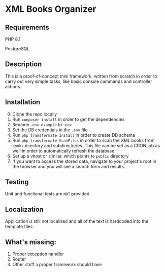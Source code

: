 # XML Books Organizer ###

## Requirements
PHP 8.1

PostgreSQL

## Description
This is a proof-of-concept mini framework, written from scratch in order to carry out very simple tasks, like basic console commands and controller actions.

## Installation
0. Clone the repo locally
1. Run `composer install` in order to get the dependencies
2. Rename `.env.example` to `.env`
3. Set the DB credentials in the `.env` file
4. Run `php transfermate Install` in order to create DB schema
5. Run `php transfermate ScanFiles` in order to scan the XML books from `books` directory and subdirectories. This file can be set as a CRON job as well in order to automatically refresh the database.
6. Set up a vhost or similar, which points to `public` directory
7. If you want to access the stored data, navigate to your project's root in the browser and you will see a search form and results.

## Testing
Unit and functional tests are `NOT` provided.

## Localization
Application is still not localized and all of the text is hardcoded into the template files.

## What's missing:
1. Proper exception handler
2. Router
3. Other stuff a proper framework should have
